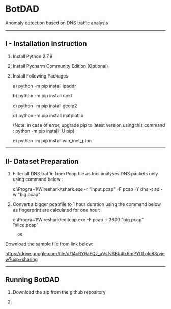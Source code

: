 # BotDAD
Anomaly detection based on DNS traffic analysis

---------------------------------
I - Installation Instruction
---------------------------------

1. Install Python 2.7.9
2. Install Pycharm Community Edition (Optional)
3. Install Following Packages

      a) python -m pip install ipaddr
  
      b) python -m pip install dpkt
  
      c) python -m pip install geoip2
  
      d) python -m pip install matplotlib
      
      (Note: in case of error, upgrade pip to latest version using this command : python -m pip install -U pip)
      
      e)  python -m pip install win_inet_pton
 
---------------------------------
II- Dataset Preparation
---------------------------------
 
 1. Filter all DNS traffic from Pcap file as tool analyses DNS packets only using command below :
 
    c:\Progra~1\Wireshark\tshark.exe  -r "input.pcap" -F pcap -Y dns -t ad -w "big.pcap"
 
 2. Convert a bigger pcapfile to 1 hour duration using the command below as fingerprint are calculated for one hour:
 
     c:\Progra~1\Wireshark\editcap.exe -F pcap -i 3600 "big.pcap"  "slice.pcap"
 
          OR
 
 Download the sample file from link below:
 
 https://drive.google.com/file/d/14cRY6aEQz_xVsfySBb4Ik6mPYDLoIc88/view?usp=sharing
 
 
 ---------------------------------
 Running BotDAD
 ---------------------------------
 
 1. Download the zip from the github repository
 
 2.  
 
 
